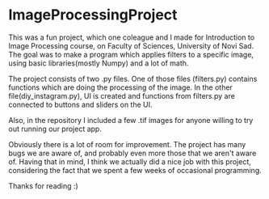 # ImageProcessingProject

This was a fun project, which one coleague and I made for Introduction to Image Processing course, on Faculty of Sciences, University of Novi Sad.
The goal was to make a program which applies filters to a specific image, using basic libraries(mostly Numpy) and a lot of math.

The  project consists of two .py files. One of those files (filters.py) contains functions which are doing the processing of the image.
In the other file(diy_instagram.py), UI is created and functions from filters.py are connected to buttons and sliders on the UI.

Also, in the repository I included a few .tif images for anyone willing to try out running our project app.

Obviously there is a lot of room for improvement. The project has many bugs we are aware of, and probably even more those that we aren't aware of.
Having that in mind, I think we actually did a nice job with this project, considering the fact that we spent a few weeks of occasional programming.

Thanks for reading :)
